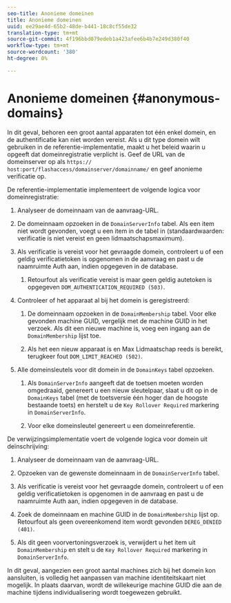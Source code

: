 ```yaml
---
seo-title: Anonieme domeinen
title: Anonieme domeinen
uuid: ee29ae4d-65b2-48de-b441-18c8cf55de32
translation-type: tm+mt
source-git-commit: 4f196bbd079edeb1a423afee6b4b7e249d380f40
workflow-type: tm+mt
source-wordcount: '380'
ht-degree: 0%

---
```



# Anonieme domeinen {#anonymous-domains}

In dit geval, behoren een groot aantal apparaten tot één enkel domein, en de authentificatie kan niet worden vereist. Als u dit type domein wilt gebruiken in de referentie-implementatie, maakt u het beleid waarin u opgeeft dat domeinregistratie verplicht is. Geef de URL van de domeinserver op als `https:// host:port/flashaccess/domainserver/domainname/` en geef anonieme verificatie op.

De referentie-implementatie implementeert de volgende logica voor domeinregistratie:

1. Analyseer de domeinnaam van de aanvraag-URL.
1. De domeinnaam opzoeken in de `DomainServerInfo` tabel. Als een item niet wordt gevonden, voegt u een item in de tabel in (standaardwaarden: verificatie is niet vereist en geen lidmaatschapsmaximum).
1. Als verificatie is vereist voor het gevraagde domein, controleert u of een geldig verificatietoken is opgenomen in de aanvraag en past u de naamruimte Auth aan, indien opgegeven in de database.

   1. Retourfout als verificatie vereist is maar geen geldig autetoken is opgegeven `DOM_AUTHENTICATION_REQUIRED (503)`.

1. Controleer of het apparaat al bij het domein is geregistreerd:

   1. De domeinnaam opzoeken in de `DomainMembership` tabel. Voor elke gevonden machine GUID, vergelijk met de machine GUID in het verzoek. Als dit een nieuwe machine is, voeg een ingang aan de `DomainMembership` lijst toe.

   1. Als het een nieuw apparaat is en Max Lidmaatschap reeds is bereikt, terugkeer fout `DOM_LIMIT_REACHED (502)`.

1. Alle domeinsleutels voor dit domein in de `DomainKeys` tabel opzoeken.

   1. Als `DomainServerInfo` aangeeft dat de toetsen moeten worden omgedraaid, genereert u een nieuw sleutelpaar, slaat u dit op in de `DomainKeys` tabel (met de toetsversie één hoger dan de hoogste bestaande toets) en herstelt u de `Key Rollover Required` markering in `DomainServerInfo`.

   1. Voor elke domeinsleutel genereert u een domeinreferentie.

De verwijzingsimplementatie voert de volgende logica voor domein uit deïnschrijving:

1. Analyseer de domeinnaam van de aanvraag-URL.
1. Opzoeken van de gewenste domeinnaam in de `DomainServerInfo` tabel.
1. Als verificatie is vereist voor het gevraagde domein, controleert u of een geldig verificatietoken is opgenomen in de aanvraag en past u de naamruimte Auth aan, indien opgegeven in de database.
1. Zoek de domeinnaam en machine GUID in de `DomainMembership` lijst op. Retourfout als geen overeenkomend item wordt gevonden `DEREG_DENIED (401)`.

1. Als dit geen voorvertoningsverzoek is, verwijdert u het item uit `DomainMembership` en stelt u de `Key Rollover Required` markering in `DomainServerInfo`.

In dit geval, aangezien een groot aantal machines zich bij het domein kon aansluiten, is volledig het aanpassen van machine identiteitskaart niet mogelijk. In plaats daarvan, wordt de willekeurige machine GUID die aan de machine tijdens individualisering wordt toegewezen gebruikt.
